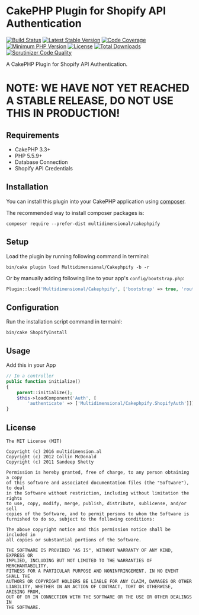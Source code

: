 # CakePHP Plugin for Shopify API Authentication

[![Build Status](https://api.travis-ci.org/multidimension-al/cakephpify.svg)](https://travis-ci.org/multidimension-al/cakephpify)
[![Latest Stable Version](https://poser.pugx.org/multidimensional/cakephpify/v/stable.svg)](https://packagist.org/packages/multidimensional/cakephpify)
[![Code Coverage](https://scrutinizer-ci.com/g/multidimension-al/cakephpify/badges/coverage.png)](https://scrutinizer-ci.com/g/multidimension-al/cakephpify/)
[![Minimum PHP Version](http://img.shields.io/badge/php-%3E%3D%205.5-8892BF.svg)](https://php.net/)
[![License](https://poser.pugx.org/multidimensional/cakephpify/license.svg)](https://packagist.org/packages/multidimensional/cakephpify)
[![Total Downloads](https://poser.pugx.org/multidimensional/cakephpify/d/total.svg)](https://packagist.org/packages/multidimensional/cakephpify)
[![Scrutinizer Code Quality](https://scrutinizer-ci.com/g/multidimension-al/cakephpify/badges/quality-score.png)](https://scrutinizer-ci.com/g/multidimension-al/cakephpify/)

A CakePHP Plugin for Shopify API Authentication.

# NOTE: WE HAVE NOT YET REACHED A STABLE RELEASE, DO NOT USE THIS IN PRODUCTION!

## Requirements

* CakePHP 3.3+
* PHP 5.5.9+
* Database Connection
* Shopify API Credentials

## Installation

You can install this plugin into your CakePHP application using [composer](http://getcomposer.org).

The recommended way to install composer packages is:

```
composer require --prefer-dist multidimensional/cakephpify
```

## Setup

Load the plugin by running following command in terminal:

```
bin/cake plugin load Multidimensional/Cakephpify -b -r
```

Or by manually adding following line to your app's `config/bootstrap.php`:

```php
Plugin::load('Multidimensional/Cakephpify', ['bootstrap' => true, 'routes' => true]);
```

## Configuration

Run the installation script command in termainl:

```
bin/cake ShopifyInstall
```


## Usage

Add this in your App

```php
// In a controller
public function initialize()
{
    parent::initialize();
    $this->loadComponent('Auth', [
        'authenticate' => ['Multidimensional/Cakephpify.ShopifyAuth']]);
}
```

## License

    The MIT License (MIT)

    Copyright (c) 2016 multidimension.al
    Copyright (c) 2012 Collin McDonald 
    Copyright (c) 2011 Sandeep Shetty
	
    Permission is hereby granted, free of charge, to any person obtaining a copy
    of this software and associated documentation files (the "Software"), to deal
    in the Software without restriction, including without limitation the rights
    to use, copy, modify, merge, publish, distribute, sublicense, and/or sell
    copies of the Software, and to permit persons to whom the Software is
    furnished to do so, subject to the following conditions:

    The above copyright notice and this permission notice shall be included in
    all copies or substantial portions of the Software.

    THE SOFTWARE IS PROVIDED "AS IS", WITHOUT WARRANTY OF ANY KIND, EXPRESS OR
    IMPLIED, INCLUDING BUT NOT LIMITED TO THE WARRANTIES OF MERCHANTABILITY,
    FITNESS FOR A PARTICULAR PURPOSE AND NONINFRINGEMENT. IN NO EVENT SHALL THE
    AUTHORS OR COPYRIGHT HOLDERS BE LIABLE FOR ANY CLAIM, DAMAGES OR OTHER
    LIABILITY, WHETHER IN AN ACTION OF CONTRACT, TORT OR OTHERWISE, ARISING FROM,
    OUT OF OR IN CONNECTION WITH THE SOFTWARE OR THE USE OR OTHER DEALINGS IN
    THE SOFTWARE.

